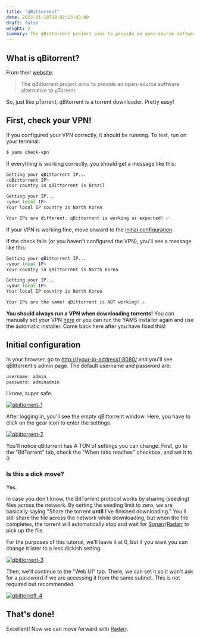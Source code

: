 ```yaml
---
title: "qBittorrent"
date: 2023-01-10T18:02:13-03:00
draft: false
weight: 2
summary: The qBittorrent project aims to provide an open-source software alternative to µTorrent.
---
```


## What is qBitorrent?

From their [website](https://www.qbittorrent.org/):

> The qBittorrent project aims to provide an open-source software alternative to µTorrent.

So, just like µTorrent, qBitorrent is a torrent downloader. Pretty easy!

## First, check your VPN!

If you configured your VPN correctly, it should be running. To test, run on your terminal:

```bash
$ yams check-vpn
```

If everything is working correctly, you should get a message like this:

```bash
Getting your qBittorrent IP...
<qBittorrent IP>
Your country in qBittorrent is Brazil

Getting your IP...
<your local IP>
Your local IP country is North Korea

Your IPs are different. qBittorrent is working as expected! ✅
```
If your VPN is working fine, move onward to the [Initial configuration](#initial-configuration).

If the check fails (or you haven't configured the VPN), you'll see a message like this:

```bash
Getting your qBittorrent IP...
<your local IP>
Your country in qBittorrent is North Korea

Getting your IP...
<your local IP>
Your local IP country is North Korea

Your IPs are the same! qBittorrent is NOT working! ⚠️
```

**You should always run a VPN when downloading torrents!** You can manually set your VPN [here](/advanced/vpn/#manual-configuration) or you can run the YAMS installer again and use the automatic installer. Come back here after you have fixed this!

## Initial configuration

In your browser, go to [http://{your-ip-address}:8080/]() and you'll see qBittorrent's admin page. The default username and password are:

```sh
username: admin
password: adminadmin
```
I know, super safe.

[![qbittorrent-1](/pics/qbittorrent-1.png)](/pics/qbittorrent-1.png)

After logging in, you'll see the empty qBittorrent window. Here, you have to click on the gear icon to enter the settings.

[![qbittorrent-2](/pics/qbittorrent-2.png)](/pics/qbittorrent-2.png)

You'll notice qBitorrent has A TON of settings you can change. First, go to the "BitTorrent" tab, check the "When ratio reaches" checkbox, and set it to 0

### Is this a dick move?

Yes.

In case you don't know, the BitTorrent protocol works by sharing (seeding) files across the network. By setting the seeding limit to zero, we are basically saying "Share the torrent **until** I've finished downloading." You'll still share the file across the network while downloading, but when the file completes, the torrent will automatically stop and wait for [Sonarr](/config/sonarr)/[Radarr](/config/radarr) to pick up the file.

For the purposes of this tutorial, we'll leave it at 0, but if you want you can change it later to a less dickish setting.

[![qbittorrent-3](/pics/qbittorrent-3.png)](/pics/qbittorrent-3.png)

Then, we'll continue to the "Web UI" tab. There, we can set it so it won't ask for a password if we are accessing it from the same subnet. This is not required but recommended.

[![qbittorreft-4](/pics/qbittorrent-4.png)](/pics/qbittorrent-4.png)

## That's done!

Excellent! Now we can move forward with [Radarr](/config/radarr).
